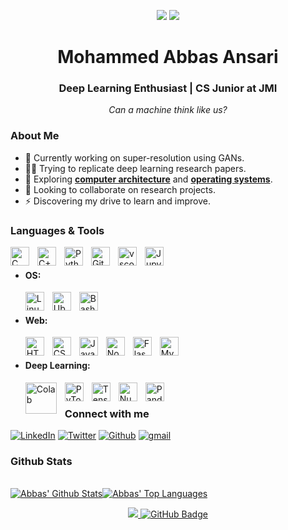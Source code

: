 
<p align="center"> 

<img src="https://render.githubusercontent.com/render/math?math={\LARGE e^{i \pi} = -1}#gh-light-mode-only">
<img src="https://render.githubusercontent.com/render/math?math={\color{white}\LARGE e^{i \pi} = -1}#gh-dark-mode-only">
<h1 align="center"> Mohammed Abbas Ansari </h1> 
<h3 align="center"> Deep Learning Enthusiast | CS Junior at JMI</h3>  
<p align="center"><i>Can a machine think like us?</i></p>

</p>

### About Me
 - 🔭 Currently working on super-resolution using GANs.
 - 👨‍💻 Trying to replicate deep learning research papers.
 - 🤖 Exploring **[computer architecture](https://www.youtube.com/watch?v=SbO0tqH8f5I)** and **[operating systems](https://www.amazon.in/Operating-System-Principles-Silberschatz/dp/8126509627/ref=sr_1_1?qid=1650108266&refinements=p_27%3AGalvin&s=books&sr=1-1)**.
 - 👯 Looking to collaborate on research projects.
 - ⚡ Discovering my drive to learn and improve.

### Languages & Tools
<img align="left" alt="C" width="30px" src="https://cdn.jsdelivr.net/gh/devicons/devicon/icons/c/c-original.svg" style="padding-right:10px;" />
<img align="left" alt="C++" width="30px" src="https://cdn.jsdelivr.net/gh/devicons/devicon/icons/cplusplus/cplusplus-original.svg" style="padding-right:10px;" />
<img align="left" alt="Python" width="30px" src="https://cdn.jsdelivr.net/gh/devicons/devicon/icons/python/python-original.svg" style="padding-right:10px;" />
<img align="left" alt="GitHub" width="30px" src="https://cdn.jsdelivr.net/gh/devicons/devicon/icons/github/github-original.svg" style="padding-right:10px;" />
<img align="left" alt="vscode" width="30px" src="https://cdn.jsdelivr.net/gh/devicons/devicon/icons/vscode/vscode-original.svg" style="padding-right:10px;" />
<img align="left" alt="Jupyter" width="30px" src="https://cdn.jsdelivr.net/gh/devicons/devicon/icons/jupyter/jupyter-original.svg" style="padding-right:10px;" />

<br>

 - #### OS:
    <img align="left" alt="Linux" width="30px" src="https://cdn.jsdelivr.net/gh/devicons/devicon/icons/linux/linux-original.svg" style="padding-right:10px;" />
    <img align="left" alt="Ubuntu" width="30px" src="https://cdn.jsdelivr.net/gh/devicons/devicon/icons/ubuntu/ubuntu-plain.svg" style="padding-right:10px;" />
    <img align="left" alt="Bash" width="30px" src="https://cdn.jsdelivr.net/gh/devicons/devicon/icons/bash/bash-original.svg" style="padding-right:10px;" />
    <br>

- #### Web:

    <img align="left" alt="HTML5" width="30px" src="https://cdn.jsdelivr.net/gh/devicons/devicon/icons/html5/html5-original.svg" style="padding-right:10px;" />
    <img align="left" alt="CSS3" width="30px" src="https://cdn.jsdelivr.net/gh/devicons/devicon/icons/css3/css3-original.svg" style="padding-right:10px;" />
    <img align="left" alt="JavaScript" width="30px" src="https://cdn.jsdelivr.net/gh/devicons/devicon/icons/javascript/javascript-original.svg" style="padding-right:10px;" />
    <img align="left" alt="Node.js" width="30px" src="https://cdn.jsdelivr.net/gh/devicons/devicon/icons/nodejs/nodejs-original.svg" style="padding-right:10px;" />
    <img align="left" alt="Flask" width="30px" src="https://cdn.jsdelivr.net/gh/devicons/devicon/icons/flask/flask-original.svg" style="padding-right:10px;" />
    <img align="left" alt="MySQL" width="30px" src="https://cdn.jsdelivr.net/gh/devicons/devicon/icons/mysql/mysql-original.svg" style="padding-right:10px;" />

    <br>

- #### Deep Learning:

    <img align="left" alt="Colab" width="50px" src="https://upload.wikimedia.org/wikipedia/commons/thumb/d/d0/Google_Colaboratory_SVG_Logo.svg/800px-Google_Colaboratory_SVG_Logo.svg.png?20210821072942" style="padding-right:10px;" />
    <img align="left" alt="PyTorch" width="30px" src="https://cdn.jsdelivr.net/gh/devicons/devicon/icons/pytorch/pytorch-original.svg" style="padding-right:10px;" />&nbsp;&nbsp;
    <img align="left" alt="TensorFlow" width="30px" src="https://cdn.jsdelivr.net/gh/devicons/devicon/icons/tensorflow/tensorflow-original.svg" style="padding-right:10px;" />&nbsp;&nbsp;
    <img align="left" alt="NumPy" width="30px" src="https://cdn.jsdelivr.net/gh/devicons/devicon/icons/numpy/numpy-original.svg" style="padding-right:10px;" />&nbsp;&nbsp;
    <img align="left" alt="Pandas" width="30px" src="https://cdn.jsdelivr.net/gh/devicons/devicon/icons/pandas/pandas-original.svg" style="padding-right:10px;" />


    <br>

### Connect with me
<a href="https://www.linkedin.com/in/abbas-ansari-2001/"><img alt="LinkedIn" src="https://img.shields.io/badge/LinkedIn-0077B5?style=for-the-badge&logo=linkedin&logoColor=white"></a>
<a href="https://twitter.com/King_of_Haskul"><img alt="Twitter" src="https://img.shields.io/badge/Twitter-1DA1F2?style=for-the-badge&logo=twitter&logoColor=white"></a>
<a href="https://github.com/m-abbas-ansari"><img alt="Github" src="https://img.shields.io/badge/GitHub-100000?style=for-the-badge&logo=github&logoColor=white"></a>
<a href="mailto:mohd.abbas.ansari.2001@gmail.com"><img alt="gmail" src="https://img.shields.io/badge/Gmail-D14836?style=for-the-badge&logo=gmail&logoColor=white"></a>

### Github Stats
  <br/>
    <a href="https://github.com/m-abbas-ansari/github-readme-stats"><img alt="Abbas' Github Stats" src="https://github-readme-stats.vercel.app/api?username=m-abbas-ansari&show_icons=true&count_private=true&theme=react&hide_border=true&bg_color=0D1117" /></a><a href="https://github.com/m-abbas-ansari/github-readme-stats"><img alt="Abbas' Top Languages" src="https://github-readme-stats.vercel.app/api/top-langs/?username=m-abbas-ansari&langs_count=8&count_private=true&layout=compact&theme=react&hide_border=true&bg_color=0D1117" /></a>
  <br/>  


</a>
<p align="center"><a href="https://gpvc.arturio.dev/m-abbas-ansari"><img src="https://komarev.com/ghpvc/?username=m-abbas-ansari">
<a href="https://github.com/m-abbas-ansari?tab=followers"><img src="https://img.shields.io/github/followers/m-abbas-ansari?label=Followers&style=social" alt="GitHub Badge"></a>
</p>



